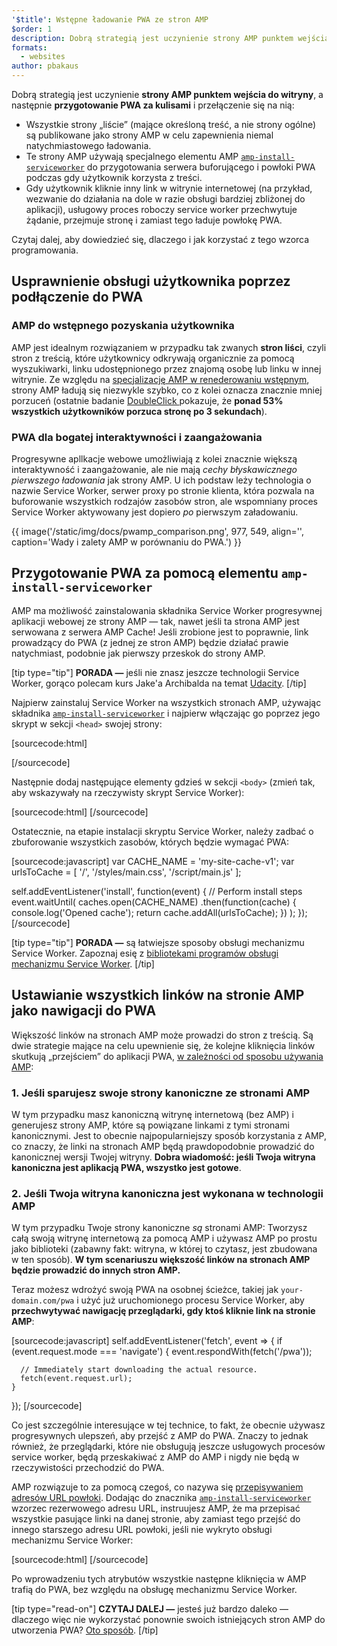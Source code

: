 ```yaml
---
'$title': Wstępne ładowanie PWA ze stron AMP
$order: 1
description: Dobrą strategią jest uczynienie strony AMP punktem wejścia do witryny, a następnie rozgrzanie PWA za kulisami i przełączenie na...
formats:
  - websites
author: pbakaus
---
```


Dobrą strategią jest uczynienie **strony AMP punktem wejścia do witryny**, a następnie **przygotowanie PWA za kulisami** i przełączenie się na nią:

- Wszystkie strony „liście” (mające określoną treść, a nie strony ogólne) są publikowane jako strony AMP w celu zapewnienia niemal natychmiastowego ładowania.
- Te strony AMP używają specjalnego elementu AMP [`amp-install-serviceworker`](../../../documentation/components/reference/amp-install-serviceworker.md) do przygotowania serwera buforującego i powłoki PWA podczas gdy użytkownik korzysta z treści.
- Gdy użytkownik kliknie inny link w witrynie internetowej (na przykład, wezwanie do działania na dole w razie obsługi bardziej zbliżonej do aplikacji), usługowy proces roboczy service worker przechwytuje żądanie, przejmuje stronę i zamiast tego ładuje powłokę PWA.

Czytaj dalej, aby dowiedzieć się, dlaczego i jak korzystać z tego wzorca programowania.

## Usprawnienie obsługi użytkownika poprzez podłączenie do PWA

### AMP do wstępnego pozyskania użytkownika

AMP jest idealnym rozwiązaniem w przypadku tak zwanych **stron liści**, czyli stron z treścią, które użytkownicy odkrywają organicznie za pomocą wyszukiwarki, linku udostępnionego przez znajomą osobę lub linku w innej witrynie. Ze względu na [specjalizację AMP w renederowaniu wstępnym](../../../about/how-amp-works.html), strony AMP ładują się niezwykle szybko, co z kolei oznacza znacznie mniej porzuceń (ostatnie badanie [DoubleClick ](https://www.doubleclickbygoogle.com/articles/mobile-speed-matters/) pokazuje, że **ponad 53% wszystkich użytkowników porzuca stronę po 3 sekundach**).

### PWA dla bogatej interaktywności i zaangażowania

Progresywne apllkacje webowe umożliwiają z kolei znacznie większą interaktywność i zaangażowanie, ale nie mają _cechy błyskawicznego pierwszego ładowania_ jak strony AMP. U ich podstaw leży technologia o nazwie Service Worker, serwer proxy po stronie klienta, która pozwala na buforowanie wszystkich rodzajów zasobów stron, ale wspomniany proces Service Worker aktywowany jest dopiero _po_ pierwszym załadowaniu.

{{ image('/static/img/docs/pwamp_comparison.png', 977, 549, align='', caption='Wady i zalety AMP w porównaniu do PWA.') }}

## Przygotowanie PWA za pomocą elementu `amp-install-serviceworker`

AMP ma możliwość zainstalowania składnika Service Worker progresywnej aplikacji webowej ze strony AMP — tak, nawet jeśli ta strona AMP jest serwowana z serwera AMP Cache! Jeśli zrobione jest to poprawnie, link prowadzący do PWA (z jednej ze stron AMP) będzie działać prawie natychmiast, podobnie jak pierwszy przeskok do strony AMP.

[tip type="tip"] **PORADA —** jeśli nie znasz jeszcze technologii Service Worker, gorąco polecam kurs Jake'a Archibalda na temat [Udacity](https://www.udacity.com/course/offline-web-applications--ud899). [/tip]

Najpierw zainstaluj Service Worker na wszystkich stronach AMP, używając składnika [`amp-install-serviceworker`](../../../documentation/components/reference/amp-install-serviceworker.md) i najpierw włączając go poprzez jego skrypt w sekcji `<head>` swojej strony:

[sourcecode:html]

<script async custom-element="amp-install-serviceworker"
  src="https://cdn.ampproject.org/v0/amp-install-serviceworker-0.1.js"></script>

[/sourcecode]

Następnie dodaj następujące elementy gdzieś w sekcji `<body>` (zmień tak, aby wskazywały na rzeczywisty skrypt Service Worker):

[sourcecode:html]
<amp-install-serviceworker
      src="https://www.your-domain.com/serviceworker.js"
      layout="nodisplay">
</amp-install-serviceworker>
[/sourcecode]

Ostatecznie, na etapie instalacji skryptu Service Worker, należy zadbać o zbuforowanie wszystkich zasobów, których będzie wymagać PWA:

[sourcecode:javascript]
var CACHE_NAME = 'my-site-cache-v1';
var urlsToCache = [
'/',
'/styles/main.css',
'/script/main.js'
];

self.addEventListener('install', function(event) {
// Perform install steps
event.waitUntil(
caches.open(CACHE_NAME)
.then(function(cache) {
console.log('Opened cache');
return cache.addAll(urlsToCache);
})
);
});
[/sourcecode]

[tip type="tip"] **PORADA —** są łatwiejsze sposoby obsługi mechanizmu Service Worker. Zapoznaj esię z [bibliotekami programów obsługi mechanizmu Service Worker](https://github.com/GoogleChrome/sw-helpers). [/tip]

## Ustawianie wszystkich linków na stronie AMP jako nawigacji do PWA

Większość linków na stronach AMP może prowadzi do stron z treścią. Są dwie strategie mające na celu upewnienie się, że kolejne kliknięcia linków skutkują „przejściem” do aplikacji PWA, [w zależności od sposobu używania AMP](../../../documentation/guides-and-tutorials/optimize-measure/discovery.md):

### 1. Jeśli sparujesz swoje strony kanoniczne ze stronami AMP

W tym przypadku masz kanoniczną witrynę internetową (bez AMP) i generujesz strony AMP, które są powiązane linkami z tymi stronami kanonicznymi. Jest to obecnie najpopularniejszy sposób korzystania z AMP, co znaczy, że linki na stronach AMP będą prawdopodobnie prowadzić do kanonicznej wersji Twojej witryny. **Dobra wiadomość: jeśli Twoja witryna kanoniczna jest aplikacją PWA, wszystko jest gotowe**.

### 2. Jeśli Twoja witryna kanoniczna jest wykonana w technologii AMP

W tym przypadku Twoje strony kanoniczne _są_ stronami AMP: Tworzysz całą swoją witrynę internetową za pomocą AMP i używasz AMP po prostu jako biblioteki (zabawny fakt: witryna, w której to czytasz, jest zbudowana w ten sposób). **W tym scenariuszu większość linków na stronach AMP będzie prowadzić do innych stron AMP.**

Teraz możesz wdrożyć swoją PWA na osobnej ścieżce, takiej jak `your-domain.com/pwa` i użyć już uruchomionego procesu Service Worker, aby <strong>przechwytywać nawigację przeglądarki, gdy ktoś kliknie link na stronie AMP</strong>:

[sourcecode:javascript]
self.addEventListener('fetch', event => {
if (event.request.mode === 'navigate') {
event.respondWith(fetch('/pwa'));

      // Immediately start downloading the actual resource.
      fetch(event.request.url);
    }

});
[/sourcecode]

Co jest szczególnie interesujące w tej technice, to fakt, że obecnie używasz progresywnych ulepszeń, aby przejść z AMP do PWA. Znaczy to jednak również, że przeglądarki, które nie obsługują jeszcze usługowych procesów service worker, będą przeskakiwać z AMP do AMP i nigdy nie będą w rzeczywistości przechodzić do PWA.

AMP rozwiązuje to za pomocą czegoś, co nazywa się [przepisywaniem adresów URL powłoki](../../../documentation/components/reference/amp-install-serviceworker.md#shell-url-rewrite). Dodając do znacznika [`amp-install-serviceworker`](../../../documentation/components/reference/amp-install-serviceworker.md) wzorzec rezerwowego adresu URL, instruujesz AMP, że ma przepisać wszystkie pasujące linki na danej stronie, aby zamiast tego przejść do innego starszego adresu URL powłoki, jeśli nie wykryto obsługi mechanizmu Service Worker:

[sourcecode:html]
<amp-install-serviceworker
      src="https://www.your-domain.com/serviceworker.js"
      layout="nodisplay"
      data-no-service-worker-fallback-url-match=".*"
      data-no-service-worker-fallback-shell-url="https://www.your-domain.com/pwa">
</amp-install-serviceworker>
[/sourcecode]

Po wprowadzeniu tych atrybutów wszystkie następne kliknięcia w AMP trafią do PWA, bez względu na obsługę mechanizmu Service Worker.

[tip type="read-on"] **CZYTAJ DALEJ —** jesteś już bardzo daleko — dlaczego więc nie wykorzystać ponownie swoich istniejących stron AMP do utworzenia PWA? [Oto sposób](amp-in-pwa.md). [/tip]
